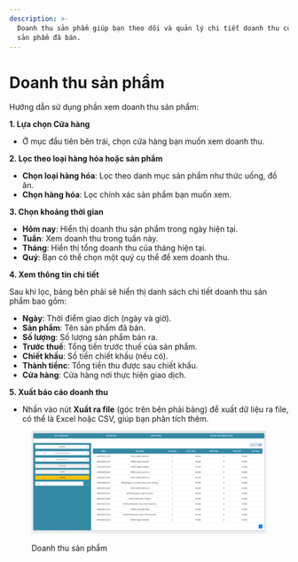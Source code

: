```yaml
---
description: >-
  Doanh thu sản phẩm giúp bạn theo dõi và quản lý chi tiết doanh thu của từng
  sản phẩm đã bán.
---
```


# Doanh thu sản phẩm

Hướng dẫn sử dụng phần xem doanh thu sản phẩm:

**1. Lựa chọn Cửa hàng**

* Ở mục đầu tiên bên trái, chọn cửa hàng bạn muốn xem doanh thu.

**2. Lọc theo loại hàng hóa hoặc sản phẩm**

* **Chọn loại hàng hóa**: Lọc theo danh mục sản phẩm như thức uống, đồ ăn.
* **Chọn hàng hóa**: Lọc chính xác sản phẩm bạn muốn xem.

**3. Chọn khoảng thời gian**

* **Hôm nay**: Hiển thị doanh thu sản phẩm trong ngày hiện tại.
* **Tuần**: Xem doanh thu trong tuần này.
* **Tháng**: Hiển thị tổng doanh thu của tháng hiện tại.
* **Quý**: Bạn có thể chọn một quý cụ thể để xem doanh thu.

**4. Xem thông tin chi tiết**

Sau khi lọc, bảng bên phải sẽ hiển thị danh sách chi tiết doanh thu sản phẩm bao gồm:

* **Ngày**: Thời điểm giao dịch (ngày và giờ).
* **Sản phẩm**: Tên sản phẩm đã bán.
* **Số lượng**: Số lượng sản phẩm bán ra.
* **Trước thuế**: Tổng tiền trước thuế của sản phẩm.
* **Chiết khấu**: Số tiền chiết khấu (nếu có).
* **Thành tiềnc**: Tổng tiền thu được sau chiết khấu.
* **Cửa hàng**: Cửa hàng nơi thực hiện giao dịch.

**5. Xuất báo cáo doanh thu**

* Nhấn vào nút **Xuất ra file** (góc trên bên phải bảng) để xuất dữ liệu ra file, có thể là Excel hoặc CSV, giúp bạn phân tích thêm.

<figure><img src="../.gitbook/assets/image.png" alt=""><figcaption><p>Doanh thu sản phẩm</p></figcaption></figure>
